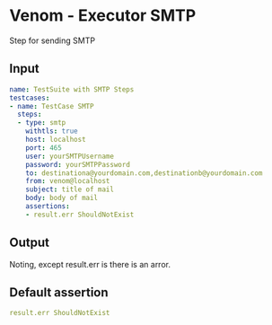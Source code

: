 # Venom - Executor SMTP

Step for sending SMTP

## Input

```yaml
name: TestSuite with SMTP Steps
testcases:
- name: TestCase SMTP
  steps:
  - type: smtp
    withtls: true
    host: localhost
    port: 465
    user: yourSMTPUsername
    password: yourSMTPPassword
    to: destinationa@yourdomain.com,destinationb@yourdomain.com
    from: venom@localhost
    subject: title of mail
    body: body of mail
    assertions:
    - result.err ShouldNotExist
```

## Output

Noting, except result.err is there is an arror.

## Default assertion

```yaml
result.err ShouldNotExist
```
